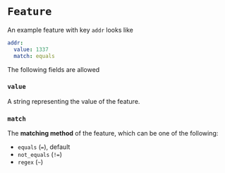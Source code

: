 # `Feature`

An example feature with key `addr` looks like

```yml
addr:
  value: 1337
  match: equals
```

The following fields are allowed

### `value`

A string representing the value of the feature.

### `match`

The **matching method** of the feature, which can be one of the following:

* `equals` (`=`), default
* `not_equals` (`!=`)
* `regex` (`~`)
